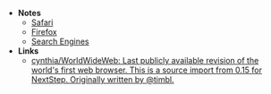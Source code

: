 - **Notes**
	- [Safari](Internet/Safari.md)
	- [Firefox](Firefox.md)
	- [Search Engines](Search%20Engines.md)
- **Links**
	- [cynthia/WorldWideWeb: Last publicly available revision of the world's first web browser. This is a source import from 0.15 for NextStep. Originally written by @timbl.](https://github.com/cynthia/WorldWideWeb)